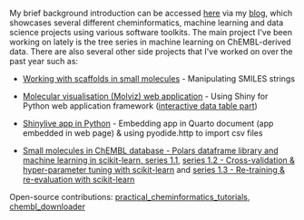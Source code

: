 My brief background introduction can be accessed [here](https://jhylin.github.io/Data_in_life_blog/about.html) via my [blog](https://jhylin.github.io/Data_in_life_blog/), which showcases several different cheminformatics, machine learning and data science projects using various software toolkits. The main project I've been working on lately is the tree series in machine learning on ChEMBL-derived data. There are also several other side projects that I've worked on over the past year such as:

* [Working with scaffolds in small molecules](https://jhylin.github.io/Data_in_life_blog/posts/14_Scaffolds_in_small_molecules/chembl_anti-inf_data_prep_current.html) - Manipulating SMILES strings

* [Molecular visualisation (Molviz) web application](https://jhylin.github.io/Data_in_life_blog/posts/15_Molviz/Molviz.html) - Using Shiny for Python web application framework ([interactive data table part](https://jhylin.github.io/Data_in_life_blog/posts/15_Molviz/itables.html))

* [Shinylive app in Python](https://jhylin.github.io/Data_in_life_blog/posts/13_Shiny_app_python/ShinyAppPy_PC_Cov19_app_embed_pyodide_http.html) - Embedding app in Quarto document (app embedded in web page) & using pyodide.http to import csv files

* [Small molecules in ChEMBL database - Polars dataframe library and machine learning in scikit-learn, series 1.1](https://jhylin.github.io/Data_in_life_blog/posts/08_ML1-1_Small_molecules_in_ChEMBL_database/ML1-1_chembl_cpds.html), [series 1.2 - Cross-validation & hyper-parameter tuning with scikit-learn](https://jhylin.github.io/Data_in_life_blog/posts/10_ML1-2_Small_molecules_in_ChEMBL_database/ML1-2_chembl_cpds.html) and [series 1.3 - Re-training & re-evaluation with scikit-learn](https://jhylin.github.io/Data_in_life_blog/posts/11_ML1-3_Small_molecules_in_ChEMBL_database/ML1-3_chembl_cpds.html)

Open-source contributions:
[practical_cheminformatics_tutorials](https://github.com/PatWalters/practical_cheminformatics_tutorials/issues/12), [chembl_downloader](https://github.com/cthoyt/chembl-downloader/pull/13)
